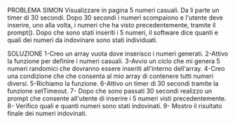 PROBLEMA SIMON 
Visualizzare in pagina 5 numeri casuali. Da lì parte un timer di 30 secondi. Dopo 30 secondi i numeri scompaiono e l'utente deve inserire, uno alla volta, i numeri che ha visto precedentemente, tramite il prompt(). Dopo che sono stati inseriti i 5 numeri, il software dice quanti e quali dei numeri da indovinare sono stati individuati.

SOLUZIONE 
1-Creo un array vuota dove inserisco i numeri generati.
2-Attivo la funzione per definire i numeri casuali. 
3-Avvio un ciclo che mi genera 5 numeri randomici che dovranno essere inseriti all'interno dell'array. 
4-Creo una condizione che che consenta al mio array di contenere tutti numeri diversi. 
5-Richiamo la funzione. 
6-Attivo un timer di 30 secondi tramite la funzione setTimeout.
7- Dopo che sono passati 30 secondi realizzo un prompt che consente all'utente di inserire i 5 numeri visti precedentemente.
8- Verifico quali e quanti numeri sono stati indovinati. 
9- Mostro il risultato finale dei numeri indovinati. 